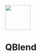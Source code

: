 <div align="left">
  <img src="https://github.com/hochej/blob/QBlend/docs/logo.svg" height="80px"/>
</div>

# QBlend
